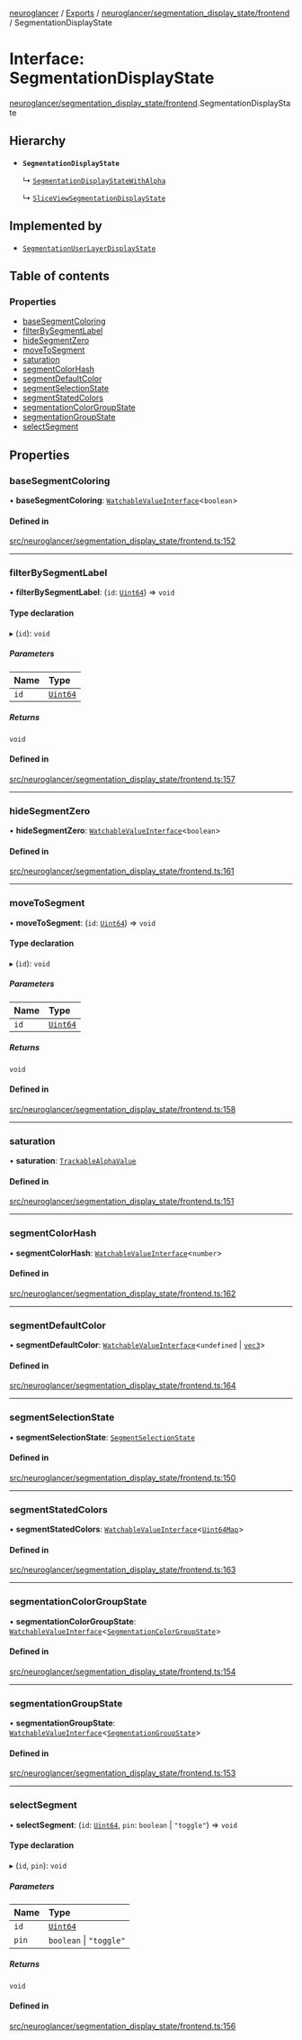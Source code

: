[neuroglancer](../README.md) / [Exports](../modules.md) / [neuroglancer/segmentation\_display\_state/frontend](../modules/neuroglancer_segmentation_display_state_frontend.md) / SegmentationDisplayState

# Interface: SegmentationDisplayState

[neuroglancer/segmentation_display_state/frontend](../modules/neuroglancer_segmentation_display_state_frontend.md).SegmentationDisplayState

## Hierarchy

- **`SegmentationDisplayState`**

  ↳ [`SegmentationDisplayStateWithAlpha`](neuroglancer_segmentation_display_state_frontend.SegmentationDisplayStateWithAlpha.md)

  ↳ [`SliceViewSegmentationDisplayState`](neuroglancer_sliceview_volume_segmentation_renderlayer.SliceViewSegmentationDisplayState.md)

## Implemented by

- [`SegmentationUserLayerDisplayState`](../classes/neuroglancer_segmentation_user_layer._internal_.SegmentationUserLayerDisplayState.md)

## Table of contents

### Properties

- [baseSegmentColoring](neuroglancer_segmentation_display_state_frontend.SegmentationDisplayState.md#basesegmentcoloring)
- [filterBySegmentLabel](neuroglancer_segmentation_display_state_frontend.SegmentationDisplayState.md#filterbysegmentlabel)
- [hideSegmentZero](neuroglancer_segmentation_display_state_frontend.SegmentationDisplayState.md#hidesegmentzero)
- [moveToSegment](neuroglancer_segmentation_display_state_frontend.SegmentationDisplayState.md#movetosegment)
- [saturation](neuroglancer_segmentation_display_state_frontend.SegmentationDisplayState.md#saturation)
- [segmentColorHash](neuroglancer_segmentation_display_state_frontend.SegmentationDisplayState.md#segmentcolorhash)
- [segmentDefaultColor](neuroglancer_segmentation_display_state_frontend.SegmentationDisplayState.md#segmentdefaultcolor)
- [segmentSelectionState](neuroglancer_segmentation_display_state_frontend.SegmentationDisplayState.md#segmentselectionstate)
- [segmentStatedColors](neuroglancer_segmentation_display_state_frontend.SegmentationDisplayState.md#segmentstatedcolors)
- [segmentationColorGroupState](neuroglancer_segmentation_display_state_frontend.SegmentationDisplayState.md#segmentationcolorgroupstate)
- [segmentationGroupState](neuroglancer_segmentation_display_state_frontend.SegmentationDisplayState.md#segmentationgroupstate)
- [selectSegment](neuroglancer_segmentation_display_state_frontend.SegmentationDisplayState.md#selectsegment)

## Properties

### baseSegmentColoring

• **baseSegmentColoring**: [`WatchableValueInterface`](neuroglancer_trackable_value.WatchableValueInterface.md)<`boolean`\>

#### Defined in

[src/neuroglancer/segmentation_display_state/frontend.ts:152](https://github.com/ActiveBrainAtlas2/neuroglancer/blob/91617476/src/neuroglancer/segmentation_display_state/frontend.ts#L152)

___

### filterBySegmentLabel

• **filterBySegmentLabel**: (`id`: [`Uint64`](../classes/neuroglancer_util_uint64.Uint64.md)) => `void`

#### Type declaration

▸ (`id`): `void`

##### Parameters

| Name | Type |
| :------ | :------ |
| `id` | [`Uint64`](../classes/neuroglancer_util_uint64.Uint64.md) |

##### Returns

`void`

#### Defined in

[src/neuroglancer/segmentation_display_state/frontend.ts:157](https://github.com/ActiveBrainAtlas2/neuroglancer/blob/91617476/src/neuroglancer/segmentation_display_state/frontend.ts#L157)

___

### hideSegmentZero

• **hideSegmentZero**: [`WatchableValueInterface`](neuroglancer_trackable_value.WatchableValueInterface.md)<`boolean`\>

#### Defined in

[src/neuroglancer/segmentation_display_state/frontend.ts:161](https://github.com/ActiveBrainAtlas2/neuroglancer/blob/91617476/src/neuroglancer/segmentation_display_state/frontend.ts#L161)

___

### moveToSegment

• **moveToSegment**: (`id`: [`Uint64`](../classes/neuroglancer_util_uint64.Uint64.md)) => `void`

#### Type declaration

▸ (`id`): `void`

##### Parameters

| Name | Type |
| :------ | :------ |
| `id` | [`Uint64`](../classes/neuroglancer_util_uint64.Uint64.md) |

##### Returns

`void`

#### Defined in

[src/neuroglancer/segmentation_display_state/frontend.ts:158](https://github.com/ActiveBrainAtlas2/neuroglancer/blob/91617476/src/neuroglancer/segmentation_display_state/frontend.ts#L158)

___

### saturation

• **saturation**: [`TrackableAlphaValue`](../modules/neuroglancer_trackable_alpha.md#trackablealphavalue)

#### Defined in

[src/neuroglancer/segmentation_display_state/frontend.ts:151](https://github.com/ActiveBrainAtlas2/neuroglancer/blob/91617476/src/neuroglancer/segmentation_display_state/frontend.ts#L151)

___

### segmentColorHash

• **segmentColorHash**: [`WatchableValueInterface`](neuroglancer_trackable_value.WatchableValueInterface.md)<`number`\>

#### Defined in

[src/neuroglancer/segmentation_display_state/frontend.ts:162](https://github.com/ActiveBrainAtlas2/neuroglancer/blob/91617476/src/neuroglancer/segmentation_display_state/frontend.ts#L162)

___

### segmentDefaultColor

• **segmentDefaultColor**: [`WatchableValueInterface`](neuroglancer_trackable_value.WatchableValueInterface.md)<`undefined` \| [`vec3`](../classes/neuroglancer_util_geom.vec3.md)\>

#### Defined in

[src/neuroglancer/segmentation_display_state/frontend.ts:164](https://github.com/ActiveBrainAtlas2/neuroglancer/blob/91617476/src/neuroglancer/segmentation_display_state/frontend.ts#L164)

___

### segmentSelectionState

• **segmentSelectionState**: [`SegmentSelectionState`](../classes/neuroglancer_segmentation_display_state_frontend.SegmentSelectionState.md)

#### Defined in

[src/neuroglancer/segmentation_display_state/frontend.ts:150](https://github.com/ActiveBrainAtlas2/neuroglancer/blob/91617476/src/neuroglancer/segmentation_display_state/frontend.ts#L150)

___

### segmentStatedColors

• **segmentStatedColors**: [`WatchableValueInterface`](neuroglancer_trackable_value.WatchableValueInterface.md)<[`Uint64Map`](../classes/neuroglancer_uint64_map.Uint64Map.md)\>

#### Defined in

[src/neuroglancer/segmentation_display_state/frontend.ts:163](https://github.com/ActiveBrainAtlas2/neuroglancer/blob/91617476/src/neuroglancer/segmentation_display_state/frontend.ts#L163)

___

### segmentationColorGroupState

• **segmentationColorGroupState**: [`WatchableValueInterface`](neuroglancer_trackable_value.WatchableValueInterface.md)<[`SegmentationColorGroupState`](neuroglancer_segmentation_display_state_frontend.SegmentationColorGroupState.md)\>

#### Defined in

[src/neuroglancer/segmentation_display_state/frontend.ts:154](https://github.com/ActiveBrainAtlas2/neuroglancer/blob/91617476/src/neuroglancer/segmentation_display_state/frontend.ts#L154)

___

### segmentationGroupState

• **segmentationGroupState**: [`WatchableValueInterface`](neuroglancer_trackable_value.WatchableValueInterface.md)<[`SegmentationGroupState`](neuroglancer_segmentation_display_state_frontend.SegmentationGroupState.md)\>

#### Defined in

[src/neuroglancer/segmentation_display_state/frontend.ts:153](https://github.com/ActiveBrainAtlas2/neuroglancer/blob/91617476/src/neuroglancer/segmentation_display_state/frontend.ts#L153)

___

### selectSegment

• **selectSegment**: (`id`: [`Uint64`](../classes/neuroglancer_util_uint64.Uint64.md), `pin`: `boolean` \| ``"toggle"``) => `void`

#### Type declaration

▸ (`id`, `pin`): `void`

##### Parameters

| Name | Type |
| :------ | :------ |
| `id` | [`Uint64`](../classes/neuroglancer_util_uint64.Uint64.md) |
| `pin` | `boolean` \| ``"toggle"`` |

##### Returns

`void`

#### Defined in

[src/neuroglancer/segmentation_display_state/frontend.ts:156](https://github.com/ActiveBrainAtlas2/neuroglancer/blob/91617476/src/neuroglancer/segmentation_display_state/frontend.ts#L156)
